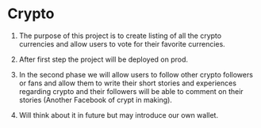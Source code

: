 # Crypto
1) The purpose of this project is to create listing of all the crypto currencies and allow users to vote for their favorite currencies.

2) After first step the project will be deployed on prod.

3) In the second phase we will allow users to follow other crypto followers or fans and allow them to write their short stories and experiences regarding crypto and their followers will be able to comment on their stories (Another Facebook of crypt in making).

4) Will think about it in future but may introduce our own wallet.  